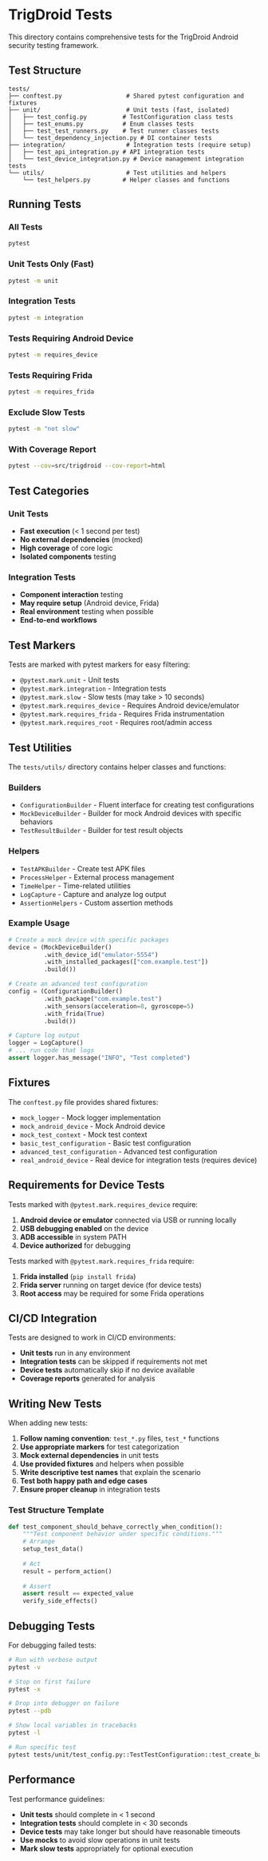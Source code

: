 # TrigDroid Tests

This directory contains comprehensive tests for the TrigDroid Android security testing framework.

## Test Structure

```
tests/
├── conftest.py                  # Shared pytest configuration and fixtures
├── unit/                        # Unit tests (fast, isolated)
│   ├── test_config.py          # TestConfiguration class tests
│   ├── test_enums.py           # Enum classes tests
│   ├── test_test_runners.py    # Test runner classes tests
│   └── test_dependency_injection.py # DI container tests
├── integration/                 # Integration tests (require setup)
│   ├── test_api_integration.py # API integration tests
│   └── test_device_integration.py # Device management integration tests
└── utils/                       # Test utilities and helpers
    └── test_helpers.py         # Helper classes and functions
```

## Running Tests

### All Tests
```bash
pytest
```

### Unit Tests Only (Fast)
```bash
pytest -m unit
```

### Integration Tests
```bash
pytest -m integration
```

### Tests Requiring Android Device
```bash
pytest -m requires_device
```

### Tests Requiring Frida
```bash
pytest -m requires_frida
```

### Exclude Slow Tests
```bash
pytest -m "not slow"
```

### With Coverage Report
```bash
pytest --cov=src/trigdroid --cov-report=html
```

## Test Categories

### Unit Tests
- **Fast execution** (< 1 second per test)
- **No external dependencies** (mocked)
- **High coverage** of core logic
- **Isolated components** testing

### Integration Tests
- **Component interaction** testing
- **May require setup** (Android device, Frida)
- **Real environment** testing when possible
- **End-to-end workflows**

## Test Markers

Tests are marked with pytest markers for easy filtering:

- `@pytest.mark.unit` - Unit tests
- `@pytest.mark.integration` - Integration tests
- `@pytest.mark.slow` - Slow tests (may take > 10 seconds)
- `@pytest.mark.requires_device` - Requires Android device/emulator
- `@pytest.mark.requires_frida` - Requires Frida instrumentation
- `@pytest.mark.requires_root` - Requires root/admin access

## Test Utilities

The `tests/utils/` directory contains helper classes and functions:

### Builders
- `ConfigurationBuilder` - Fluent interface for creating test configurations
- `MockDeviceBuilder` - Builder for mock Android devices with specific behaviors
- `TestResultBuilder` - Builder for test result objects

### Helpers
- `TestAPKBuilder` - Create test APK files
- `ProcessHelper` - External process management
- `TimeHelper` - Time-related utilities
- `LogCapture` - Capture and analyze log output
- `AssertionHelpers` - Custom assertion methods

### Example Usage
```python
# Create a mock device with specific packages
device = (MockDeviceBuilder()
          .with_device_id("emulator-5554")
          .with_installed_packages(["com.example.test"])
          .build())

# Create an advanced test configuration
config = (ConfigurationBuilder()
          .with_package("com.example.test")
          .with_sensors(acceleration=8, gyroscope=5)
          .with_frida(True)
          .build())

# Capture log output
logger = LogCapture()
# ... run code that logs
assert logger.has_message("INFO", "Test completed")
```

## Fixtures

The `conftest.py` file provides shared fixtures:

- `mock_logger` - Mock logger implementation
- `mock_android_device` - Mock Android device
- `mock_test_context` - Mock test context
- `basic_test_configuration` - Basic test configuration
- `advanced_test_configuration` - Advanced test configuration
- `real_android_device` - Real device for integration tests (requires device)

## Requirements for Device Tests

Tests marked with `@pytest.mark.requires_device` require:

1. **Android device or emulator** connected via USB or running locally
2. **USB debugging enabled** on the device
3. **ADB accessible** in system PATH
4. **Device authorized** for debugging

Tests marked with `@pytest.mark.requires_frida` require:

1. **Frida installed** (`pip install frida`)
2. **Frida server** running on target device (for device tests)
3. **Root access** may be required for some Frida operations

## CI/CD Integration

Tests are designed to work in CI/CD environments:

- **Unit tests** run in any environment
- **Integration tests** can be skipped if requirements not met
- **Device tests** automatically skip if no device available
- **Coverage reports** generated for analysis

## Writing New Tests

When adding new tests:

1. **Follow naming convention**: `test_*.py` files, `test_*` functions
2. **Use appropriate markers** for test categorization
3. **Mock external dependencies** in unit tests
4. **Use provided fixtures** and helpers when possible
5. **Write descriptive test names** that explain the scenario
6. **Test both happy path and edge cases**
7. **Ensure proper cleanup** in integration tests

### Test Structure Template
```python
def test_component_should_behave_correctly_when_condition():
    """Test component behavior under specific conditions."""
    # Arrange
    setup_test_data()
    
    # Act
    result = perform_action()
    
    # Assert
    assert result == expected_value
    verify_side_effects()
```

## Debugging Tests

For debugging failed tests:

```bash
# Run with verbose output
pytest -v

# Stop on first failure
pytest -x

# Drop into debugger on failure
pytest --pdb

# Show local variables in tracebacks
pytest -l

# Run specific test
pytest tests/unit/test_config.py::TestTestConfiguration::test_create_basic_configuration_should_succeed
```

## Performance

Test performance guidelines:

- **Unit tests** should complete in < 1 second
- **Integration tests** should complete in < 30 seconds
- **Device tests** may take longer but should have reasonable timeouts
- **Use mocks** to avoid slow operations in unit tests
- **Mark slow tests** appropriately for optional execution